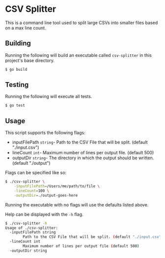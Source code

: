 # CSV Splitter
This is a command line tool used to split large CSVs into smaller files based on a max line count.

## Building
Running the following will build an executable called `csv-splitter` in this project's base directory.
```sh
$ go build
```

## Testing
Running the following will execute all tests.
```sh
$ go test
```

## Usage
This script supports the following flags:
* inputFilePath `string`- Path to the CSV File that will be split. (default "./input.csv")
* lineCount `int`- Maximum number of lines per output file. (default 500)
* outputDir `string`- The directory in which the output should be written. (default "./output")

Flags can be specified like so:
```sh
$ ./csv-splitter \
    -inputFilePath=/Users/me/path/to/file \
    -lineCount=100 \
    -outputDir=./output-goes-here
```

Running the executable with no flags will use the defaults listed above.

Help can be displayed with the `-h` flag.
```sh
$ ./csv-splitter -h
Usage of ./csv-splitter:
  -inputFilePath string
        Path to the CSV File that will be split. (default "./input.csv")
  -lineCount int
        Maximum number of lines per output file (default 500)
  -outputDir string
```